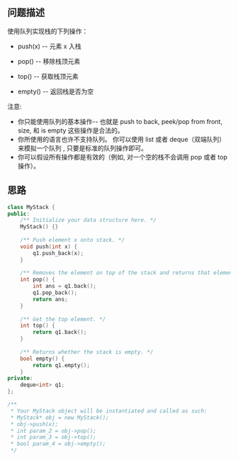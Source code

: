 ## 问题描述

使用队列实现栈的下列操作：

- push(x) -- 元素 x 入栈

- pop() -- 移除栈顶元素

- top() -- 获取栈顶元素

- empty() -- 返回栈是否为空



注意:

- 你只能使用队列的基本操作-- 也就是 push to back, peek/pop from front, size, 和 is empty 这些操作是合法的。
- 你所使用的语言也许不支持队列。 你可以使用 list 或者 deque（双端队列）来模拟一个队列 , 只要是标准的队列操作即可。
- 你可以假设所有操作都是有效的（例如, 对一个空的栈不会调用 pop 或者 top 操作）。

## 思路

```cpp
class MyStack {
public:
    /** Initialize your data structure here. */
    MyStack() {}
    
    /** Push element x onto stack. */
    void push(int x) {
        q1.push_back(x);
    }
    
    /** Removes the element on top of the stack and returns that element. */
    int pop() {
        int ans = q1.back();
        q1.pop_back();
        return ans;
    }
    
    /** Get the top element. */
    int top() {
        return q1.back();
    }
    
    /** Returns whether the stack is empty. */
    bool empty() {
        return q1.empty();
    }
private:
    deque<int> q1;
};

/**
 * Your MyStack object will be instantiated and called as such:
 * MyStack* obj = new MyStack();
 * obj->push(x);
 * int param_2 = obj->pop();
 * int param_3 = obj->top();
 * bool param_4 = obj->empty();
 */
```



